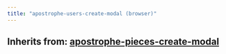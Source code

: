 ```yaml
---
title: "apostrophe-users-create-modal (browser)"
---
```

## Inherits from: [apostrophe-pieces-create-modal](../apostrophe-pieces/browser-apostrophe-pieces-create-modal.html)

